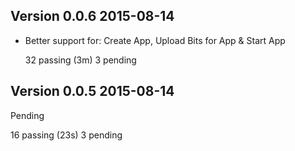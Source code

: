 ## Version 0.0.6 2015-08-14

- Better support for: Create App, Upload Bits for App & Start App

  32 passing (3m)
  3 pending

## Version 0.0.5 2015-08-14

Pending

  16 passing (23s)
  3 pending

